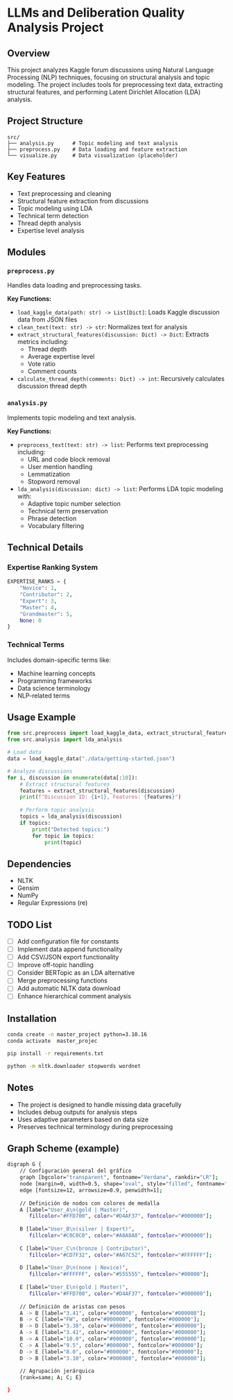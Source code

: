 # LLMs and Deliberation Quality Analysis Project

## Overview
This project analyzes Kaggle forum discussions using Natural Language Processing (NLP) techniques, focusing on structural analysis and topic modeling. The project includes tools for preprocessing text data, extracting structural features, and performing Latent Dirichlet Allocation (LDA) analysis.

## Project Structure
```
src/
├── analysis.py      # Topic modeling and text analysis
├── preprocess.py    # Data loading and feature extraction
└── visualize.py     # Data visualization (placeholder)
```

## Key Features
- Text preprocessing and cleaning
- Structural feature extraction from discussions
- Topic modeling using LDA
- Technical term detection
- Thread depth analysis
- Expertise level analysis

## Modules

### `preprocess.py`
Handles data loading and preprocessing tasks.

**Key Functions:**
- `load_kaggle_data(path: str) -> List[Dict]`: Loads Kaggle discussion data from JSON files
- `clean_text(text: str) -> str`: Normalizes text for analysis
- `extract_structural_features(discussion: Dict) -> Dict`: Extracts metrics including:
  - Thread depth
  - Average expertise level
  - Vote ratio
  - Comment counts
- `calculate_thread_depth(comments: Dict) -> int`: Recursively calculates discussion thread depth

### `analysis.py`
Implements topic modeling and text analysis.

**Key Functions:**
- `preprocess_text(text: str) -> list`: Performs text preprocessing including:
  - URL and code block removal
  - User mention handling
  - Lemmatization
  - Stopword removal
- `lda_analysis(discussion: dict) -> list`: Performs LDA topic modeling with:
  - Adaptive topic number selection
  - Technical term preservation
  - Phrase detection
  - Vocabulary filtering

## Technical Details

### Expertise Ranking System
```python
EXPERTISE_RANKS = {
    "Novice": 1,
    "Contributor": 2,
    "Expert": 3,
    "Master": 4,
    "Grandmaster": 5,
    None: 0 
}
```

### Technical Terms
Includes domain-specific terms like:
- Machine learning concepts
- Programming frameworks
- Data science terminology
- NLP-related terms

## Usage Example

```python
from src.preprocess import load_kaggle_data, extract_structural_features
from src.analysis import lda_analysis

# Load data
data = load_kaggle_data("./data/getting-started.json")

# Analyze discussions
for i, discussion in enumerate(data[:10]):
    # Extract structural features
    features = extract_structural_features(discussion)
    print(f"Discussion ID: {i+1}, Features: {features}")
    
    # Perform topic analysis
    topics = lda_analysis(discussion)
    if topics:
        print("Detected topics:")
        for topic in topics:
            print(topic)
```

## Dependencies
- NLTK
- Gensim
- NumPy
- Regular Expressions (re)

## TODO List
- [ ] Add configuration file for constants
- [ ] Implement data append functionality
- [ ] Add CSV/JSON export functionality
- [ ] Improve off-topic handling
- [ ] Consider BERTopic as an LDA alternative
- [ ] Merge preprocessing functions
- [ ] Add automatic NLTK data download
- [ ] Enhance hierarchical comment analysis

## Installation
```bash
conda create -n master_project python=3.10.16
conda activate  master_projec

pip install -r requirements.txt

python -m nltk.downloader stopwords wordnet
```

## Notes
- The project is designed to handle missing data gracefully
- Includes debug outputs for analysis steps
- Uses adaptive parameters based on data size
- Preserves technical terminology during preprocessing

## Graph Scheme (example)
```bash
digraph G {
    // Configuración general del gráfico
    graph [bgcolor="transparent", fontname="Verdana", rankdir="LR"];
    node [margin=0, width=0.5, shape="oval", style="filled", fontname="Verdana", penwidth=2, fontsize=10];
    edge [fontsize=12, arrowsize=0.9, penwidth=1];
    
    // Definición de nodos con colores de medalla
    A [label="User_A\n(gold | Master)", 
       fillcolor="#FFD700", color="#D4AF37", fontcolor="#000000"];
    
    B [label="User_B\n(silver | Expert)", 
       fillcolor="#C0C0C0", color="#A8A8A8", fontcolor="#000000"];
    
    C [label="User_C\n(bronze | Contributor)", 
       fillcolor="#CD7F32", color="#A67C52", fontcolor="#FFFFFF"];
    
    D [label="User_D\n(none | Novice)", 
       fillcolor="#FFFFFF", color="#555555", fontcolor="#00000"];
    
    E [label="User_E\n(gold | Master)", 
       fillcolor="#FFD700", color="#D4AF37", fontcolor="#000000"];
    
    // Definición de aristas con pesos
    A -> B [label="3.41", color="#000000", fontcolor="#000000"];
    B -> C [label="FW", color="#000000", fontcolor="#000000"];
    B -> D [label="3.38", color="#000000", fontcolor="#000000"];
    A -> E [label="3.41", color="#000000", fontcolor="#000000"];
    B -> A [label="10.0", color="#000000", fontcolor="#000000"];
    C -> A [label="9.5", color="#000000", fontcolor="#000000"];
    D -> E [label="8.0", color="#000000", fontcolor="#000000"];
    D -> B [label="3.10", color="#000000", fontcolor="#000000"];
    
    // Agrupación jerárquica
    {rank=same; A; C; E}

}

```
